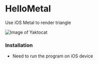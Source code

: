 # HelloMetal

Use iOS Metal to render triangle

![Image of Yaktocat](http://i.imgur.com/K7hhff0.png)


### Installation
* Need to run the program on iOS device
